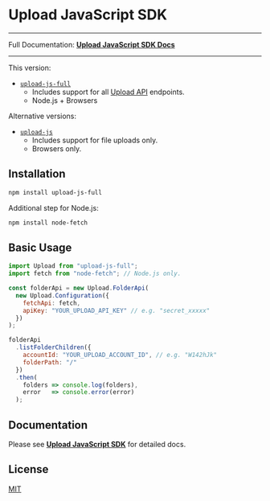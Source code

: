# Upload JavaScript SDK

---

Full Documentation: **[Upload JavaScript SDK Docs](https://upload.io/docs/upload-sdk/javascript)**

---

This version:

- [`upload-js-full`](https://github.com/upload-io/upload-js-full)
  - Includes support for all [Upload API](https://upload.io/docs/upload-api) endpoints.
  - Node.js + Browsers

Alternative versions:

- [`upload-js`](https://github.com/upload-io/upload-js)
  - Includes support for file uploads only.
  - Browsers only.

## Installation

```bash
npm install upload-js-full
```

Additional step for Node.js:

```bash
npm install node-fetch
```

## Basic Usage

```javascript
import Upload from "upload-js-full";
import fetch from "node-fetch"; // Node.js only.

const folderApi = new Upload.FolderApi(
  new Upload.Configuration({
    fetchApi: fetch,
    apiKey: "YOUR_UPLOAD_API_KEY" // e.g. "secret_xxxxx"
  })
);

folderApi
  .listFolderChildren({
    accountId: "YOUR_UPLOAD_ACCOUNT_ID", // e.g. "W142hJk"
    folderPath: "/"
  })
  .then(
    folders => console.log(folders),
    error   => console.error(error)
  );
```

## Documentation

Please see **[Upload JavaScript SDK](https://upload.io/docs/upload-sdk/javascript)** for detailed docs.

## License

[MIT](LICENSE)
